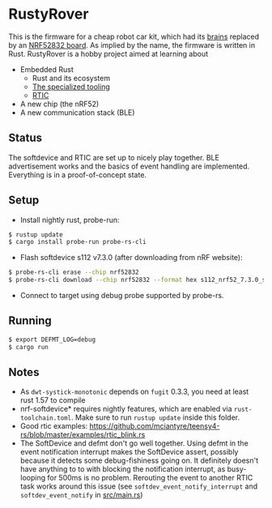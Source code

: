 # RustyRover

This is the firmware for a cheap robot car kit, which had its
[brains](https://docs.arduino.cc/hardware/uno-rev3) replaced by an
[NRF52832 board](https://www.adafruit.com/product/3406). As implied by the
name, the firmware is written in Rust. RustyRover is a hobby project aimed at
learning about

* Embedded Rust
  * Rust and its ecosystem
  * [The specialized tooling](https://probe.rs/)
  * [RTIC](https://rtic.rs/)
* A new chip (the nRF52)
* A new communication stack (BLE)

## Status

The softdevice and RTIC are set up to nicely play together. BLE advertisement
works and the basics of event handling are implemented. Everything is in a
proof-of-concept state.

## Setup

* Install nightly rust, probe-run:

```bash
$ rustup update
$ cargo install probe-run probe-rs-cli
```

* Flash softdevice s112 v7.3.0 (after downloading from nRF website): 

```bash
$ probe-rs-cli erase --chip nrf52832
$ probe-rs-cli download --chip nrf52832 --format hex s112_nrf52_7.3.0_softdevice.hex
```

* Connect to target using debug probe supported by probe-rs.

## Running

```bash
$ export DEFMT_LOG=debug
$ cargo run
```

## Notes

* As `dwt-systick-monotonic` depends on `fugit` 0.3.3, you need at least
  rust 1.57 to compile
* nrf-softdevice* requires nightly features, which are enabled via
  `rust-toolchain.toml`. Make sure to run `rustup update` inside this folder.
* Good rtic examples: https://github.com/mciantyre/teensy4-rs/blob/master/examples/rtic_blink.rs
* The SoftDevice and defmt don't go well together. Using defmt in the
  event notification interrupt makes the SoftDevice assert, possibly because
  it detects some debug-fishiness going on. It definitely doesn't have
  anything to to with blocking the notification interrupt, as busy-looping
  for 500ms is no problem. Rerouting the event to another RTIC task works
  around this issue (see `softdev_event_notify_interrupt` and
  `softdev_event_notify` in [src/main.rs](src/main.rs))
